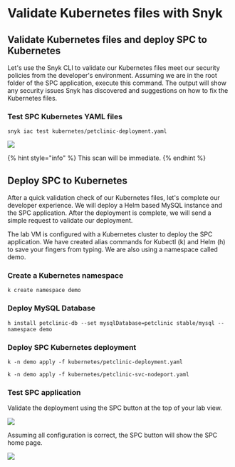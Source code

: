 # Validate Kubernetes files with Snyk

## Validate Kubernetes files and deploy SPC to Kubernetes

Let's use the Snyk CLI to validate our Kubernetes files meet our security policies from the developer's environment. Assuming we are in the root folder of the SPC application, execute this command. The output will show any security issues Snyk has discovered and suggestions on how to fix the Kubernetes files.

### Test SPC Kubernetes YAML files

```text
snyk iac test kubernetes/petclinic-deployment.yaml
```

![](https://github.com/snyk/user-docs/tree/695c746d1b207ffdf923b84e4590d31b29e2cc73/docs/.gitbook/assets/screen-shot-2020-08-26-at-2.54.26-pm.png)

{% hint style="info" %}
This scan will be immediate.
{% endhint %}

## Deploy SPC to Kubernetes

After a quick validation check of our Kubernetes files, let's complete our developer experience. We will deploy a Helm based MySQL instance and the SPC application. After the deployment is complete, we will send a simple request to validate our deployment.

The lab VM is configured with a Kubernetes cluster to deploy the SPC application. We have created alias commands for Kubectl \(k\) and Helm \(h\) to save your fingers from typing. We are also using a namespace called demo.

### Create a Kubernetes namespace

```text
k create namespace demo
```

### Deploy MySQL Database

```text
h install petclinic-db --set mysqlDatabase=petclinic stable/mysql --namespace demo
```

### Deploy SPC Kubernetes deployment

```text
k -n demo apply -f kubernetes/petclinic-deployment.yaml
```

```text
k -n demo apply -f kubernetes/petclinic-svc-nodeport.yaml
```

### Test SPC application

Validate the deployment using the SPC button at the top of your lab view.

![](https://github.com/snyk/user-docs/tree/695c746d1b207ffdf923b84e4590d31b29e2cc73/docs/.gitbook/assets/spc_button_purpcle_cicle.png)

Assuming all configuration is correct, the SPC button will show the SPC home page.

![](https://github.com/snyk/user-docs/tree/695c746d1b207ffdf923b84e4590d31b29e2cc73/docs/.gitbook/assets/screen-shot-2020-08-28-at-3.57.03-pm.png)

